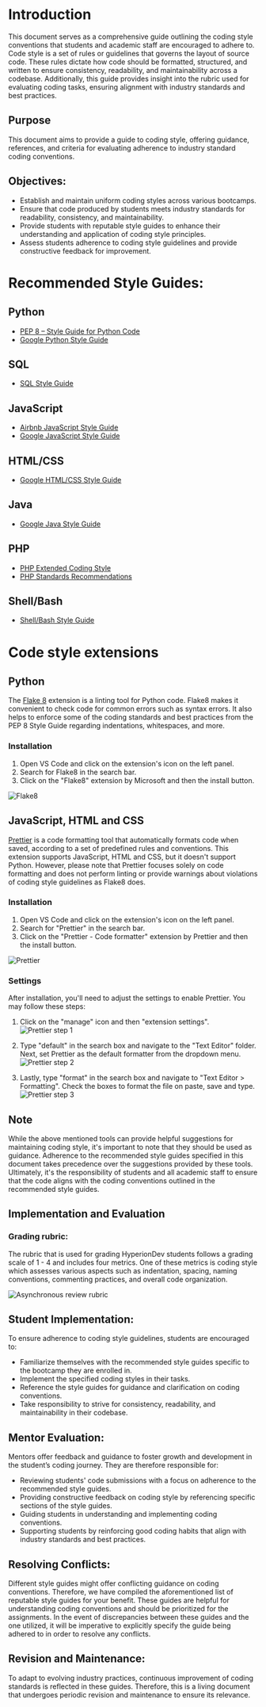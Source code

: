 # Introduction

This document serves as a comprehensive guide outlining the coding style conventions that students and academic staff are encouraged to adhere to. Code style is a set of rules or guidelines that governs the layout of source code. These rules dictate how code should be formatted, structured, and written to ensure consistency, readability, and maintainability across a codebase. Additionally, this guide provides insight into the rubric used for evaluating coding tasks, ensuring alignment with industry standards and best practices.

## Purpose

This document aims to provide a guide to coding style, offering guidance, references, and criteria for evaluating adherence to industry standard coding conventions.

## Objectives:

- Establish and maintain uniform coding styles across various bootcamps.
- Ensure that code produced by students meets industry standards for readability, consistency, and maintainability.
- Provide students with reputable style guides to enhance their understanding and application of coding style principles.
- Assess students adherence to coding style guidelines and provide constructive feedback for improvement.

# Recommended Style Guides:

## Python

- [PEP 8 – Style Guide for Python Code](https://www.python.org/dev/peps/pep-0008/)
- [Google Python Style Guide](https://google.github.io/styleguide/pyguide.html)

## SQL

- [SQL Style Guide](https://www.sqlstyle.guide/)

## JavaScript

- [Airbnb JavaScript Style Guide](https://github.com/airbnb/javascript)
- [Google JavaScript Style Guide](https://google.github.io/styleguide/jsguide.html)

## HTML/CSS

- [Google HTML/CSS Style Guide](https://google.github.io/styleguide/htmlcssguide.html)

## Java

- [Google Java Style Guide](https://google.github.io/styleguide/javaguide.html)

## PHP

- [PHP Extended Coding Style](https://www.php-fig.org/psr/psr-12/)
- [PHP Standards Recommendations](https://www.php-fig.org/psr/)

## Shell/Bash

- [Shell/Bash Style Guide](https://google.github.io/styleguide/shellguide.html) 

# Code style extensions

## Python
The [Flake 8](https://marketplace.visualstudio.com/items?itemName=ms-python.flake8) extension is a linting tool for Python code. Flake8 makes it convenient to check code for common errors such as syntax errors. It also helps to enforce some of the coding standards and best practices from the PEP 8 Style Guide regarding indentations, whitespaces, and more.  

### Installation
1. Open VS Code and click on the extension's icon on the left panel.
2. Search for Flake8 in the search bar.
3. Click on the "Flake8" extension by Microsoft and then the install button.

![Flake8](https://github.com/HyperionDevBootcamps/HyperionDev_Style_Guides/assets/167426222/959fe0c2-55fe-4179-84aa-90aa59ae9869)

## JavaScript, HTML and CSS
[Prettier](https://marketplace.visualstudio.com/items?itemName=esbenp.prettier-vscode) is a code formatting tool that automatically formats code when saved, according to a set of predefined rules and conventions. This extension supports JavaScript, HTML and CSS, but it doesn't support Python. However, please note that Prettier focuses solely on code formatting and does not perform linting or provide warnings about violations of coding style guidelines as Flake8 does. 

### Installation
1. Open VS Code and click on the extension's icon on the left panel.
2. Search for "Prettier" in the search bar.
3. Click on the "Prettier - Code formatter" extension by Prettier and then the install button.

![Prettier](https://github.com/HyperionDevBootcamps/HyperionDev_Style_Guides/assets/167426222/e0656b41-569a-4309-bead-86a61b2fe063)

### Settings
After installation, you'll need to adjust the settings to enable Prettier. You may follow these steps:

1. Click on the "manage" icon and then "extension settings".
![Prettier step 1](https://github.com/HyperionDevBootcamps/HyperionDev_Style_Guides/assets/167426222/775ee0f4-03a4-427f-baf7-99e0d76580d3)

2. Type "default" in the search box and navigate to the "Text Editor" folder. Next, set Prettier as the default formatter from the dropdown menu. 
![Prettier step 2](https://github.com/HyperionDevBootcamps/HyperionDev_Style_Guides/assets/167426222/e10ea9ee-e2f0-4ec4-87bd-76872edb4229)

3. Lastly, type "format" in the search box and navigate to "Text Editor > Formatting". Check the boxes to format the file on paste, save and type.
![Prettier step 3](https://github.com/HyperionDevBootcamps/HyperionDev_Style_Guides/assets/167426222/9022f993-3368-4c1a-a8fe-c02190ee3db5)

## Note
While the above mentioned tools can provide helpful suggestions for maintaining coding style, it's important to note that they should be used as guidance. Adherence to the recommended style guides specified in this document takes precedence over the suggestions provided by these tools. Ultimately, it's the responsibility of students and all academic staff to ensure that the code aligns with the coding conventions outlined in the recommended style guides.

## Implementation and Evaluation

### Grading rubric:

The rubric that is used for grading HyperionDev students follows a grading scale of 1 - 4 and includes four metrics. One of these metrics is coding style which assesses various aspects such as indentation, spacing, naming conventions, commenting practices, and overall code organization.

![Asynchronous review rubric](https://github.com/HyperionDevBootcamps/HyperionDev_Style_Guides/assets/167426222/69377e77-6c97-459b-954b-e4fc3701a832)

## Student Implementation:

To ensure adherence to coding style guidelines, students are encouraged to:

- Familiarize themselves with the recommended style guides specific to the bootcamp they are enrolled in.
- Implement the specified coding styles in their tasks.
- Reference the style guides for guidance and clarification on coding conventions.
- Take responsibility to strive for consistency, readability, and maintainability in their codebase.

## Mentor Evaluation:

Mentors offer feedback and guidance to foster growth and development in the student’s coding journey. They are therefore responsible for:

- Reviewing students' code submissions with a focus on adherence to the recommended style guides.
- Providing constructive feedback on coding style by referencing specific sections of the style guides.
- Guiding students in understanding and implementing coding conventions.
- Supporting students by reinforcing good coding habits that align with industry standards and best practices.

## Resolving Conflicts:

Different style guides might offer conflicting guidance on coding conventions.
Therefore, we have compiled the aforementioned list of reputable style guides for your benefit.
These guides are helpful for understanding coding conventions and should be prioritized for the assignments.
In the event of discrepancies between these guides and the one utilized, it will be imperative to explicitly specify the guide being adhered to in order to resolve any conflicts.

## Revision and Maintenance:

To adapt to evolving industry practices, continuous improvement of coding standards is reflected in these guides. Therefore, this is a living document that undergoes periodic revision and maintenance to ensure its relevance.
